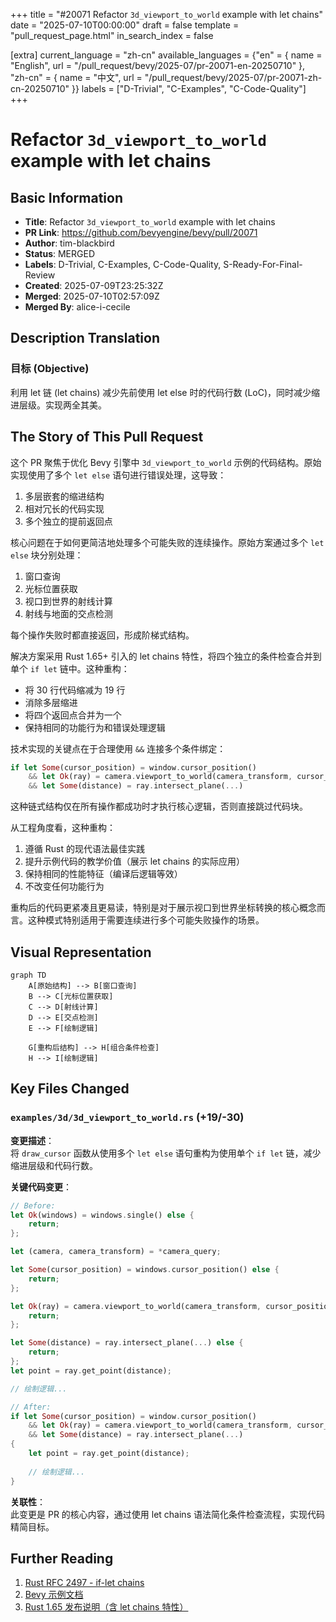 +++
title = "#20071 Refactor `3d_viewport_to_world` example with let chains"
date = "2025-07-10T00:00:00"
draft = false
template = "pull_request_page.html"
in_search_index = false

[extra]
current_language = "zh-cn"
available_languages = {"en" = { name = "English", url = "/pull_request/bevy/2025-07/pr-20071-en-20250710" }, "zh-cn" = { name = "中文", url = "/pull_request/bevy/2025-07/pr-20071-zh-cn-20250710" }}
labels = ["D-Trivial", "C-Examples", "C-Code-Quality"]
+++

# Refactor `3d_viewport_to_world` example with let chains

## Basic Information
- **Title**: Refactor `3d_viewport_to_world` example with let chains
- **PR Link**: https://github.com/bevyengine/bevy/pull/20071
- **Author**: tim-blackbird
- **Status**: MERGED
- **Labels**: D-Trivial, C-Examples, C-Code-Quality, S-Ready-For-Final-Review
- **Created**: 2025-07-09T23:25:32Z
- **Merged**: 2025-07-10T02:57:09Z
- **Merged By**: alice-i-cecile

## Description Translation
### 目标 (Objective)

利用 let 链 (let chains) 减少先前使用 let else 时的代码行数 (LoC)，同时减少缩进层级。实现两全其美。

## The Story of This Pull Request

这个 PR 聚焦于优化 Bevy 引擎中 `3d_viewport_to_world` 示例的代码结构。原始实现使用了多个 `let else` 语句进行错误处理，这导致：
1. 多层嵌套的缩进结构
2. 相对冗长的代码实现
3. 多个独立的提前返回点

核心问题在于如何更简洁地处理多个可能失败的连续操作。原始方案通过多个 `let else` 块分别处理：
1. 窗口查询
2. 光标位置获取
3. 视口到世界的射线计算
4. 射线与地面的交点检测

每个操作失败时都直接返回，形成阶梯式结构。

解决方案采用 Rust 1.65+ 引入的 let chains 特性，将四个独立的条件检查合并到单个 `if let` 链中。这种重构：
- 将 30 行代码缩减为 19 行
- 消除多层缩进
- 将四个返回点合并为一个
- 保持相同的功能行为和错误处理逻辑

技术实现的关键点在于合理使用 `&&` 连接多个条件绑定：
```rust
if let Some(cursor_position) = window.cursor_position()
    && let Ok(ray) = camera.viewport_to_world(camera_transform, cursor_position)
    && let Some(distance) = ray.intersect_plane(...)
```
这种链式结构仅在所有操作都成功时才执行核心逻辑，否则直接跳过代码块。

从工程角度看，这种重构：
1. 遵循 Rust 的现代语法最佳实践
2. 提升示例代码的教学价值（展示 let chains 的实际应用）
3. 保持相同的性能特征（编译后逻辑等效）
4. 不改变任何功能行为

重构后的代码更紧凑且更易读，特别是对于展示视口到世界坐标转换的核心概念而言。这种模式特别适用于需要连续进行多个可能失败操作的场景。

## Visual Representation

```mermaid
graph TD
    A[原始结构] --> B[窗口查询]
    B --> C[光标位置获取]
    C --> D[射线计算]
    D --> E[交点检测]
    E --> F[绘制逻辑]
    
    G[重构后结构] --> H[组合条件检查]
    H --> I[绘制逻辑]
```

## Key Files Changed

### `examples/3d/3d_viewport_to_world.rs` (+19/-30)

**变更描述**：  
将 `draw_cursor` 函数从使用多个 `let else` 语句重构为使用单个 `if let` 链，减少缩进层级和代码行数。

**关键代码变更**：
```rust
// Before:
let Ok(windows) = windows.single() else {
    return;
};

let (camera, camera_transform) = *camera_query;

let Some(cursor_position) = windows.cursor_position() else {
    return;
};

let Ok(ray) = camera.viewport_to_world(camera_transform, cursor_position) else {
    return;
};

let Some(distance) = ray.intersect_plane(...) else {
    return;
};
let point = ray.get_point(distance);

// 绘制逻辑...

// After:
if let Some(cursor_position) = window.cursor_position()
    && let Ok(ray) = camera.viewport_to_world(camera_transform, cursor_position)
    && let Some(distance) = ray.intersect_plane(...)
{
    let point = ray.get_point(distance);
    
    // 绘制逻辑...
}
```

**关联性**：  
此变更是 PR 的核心内容，通过使用 let chains 语法简化条件检查流程，实现代码精简目标。

## Further Reading

1. [Rust RFC 2497 - if-let chains](https://rust-lang.github.io/rfcs/2497-if-let-chains.html)  
2. [Bevy 示例文档](https://github.com/bevyengine/bevy/tree/main/examples#examples)  
3. [Rust 1.65 发布说明（含 let chains 特性）](https://blog.rust-lang.org/2022/11/03/Rust-1.65.0.html#if-let-chains)